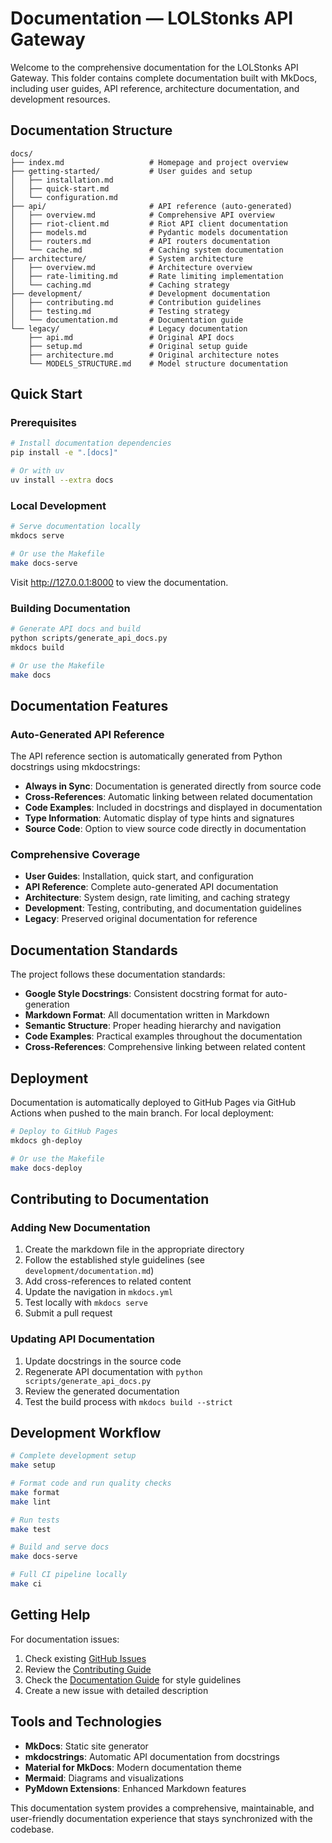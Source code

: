 # Documentation — LOLStonks API Gateway

Welcome to the comprehensive documentation for the LOLStonks API Gateway. This folder contains complete documentation built with MkDocs, including user guides, API reference, architecture documentation, and development resources.

## Documentation Structure

```
docs/
├── index.md                   # Homepage and project overview
├── getting-started/           # User guides and setup
│   ├── installation.md
│   ├── quick-start.md
│   └── configuration.md
├── api/                       # API reference (auto-generated)
│   ├── overview.md            # Comprehensive API overview
│   ├── riot-client.md         # Riot API client documentation
│   ├── models.md              # Pydantic models documentation
│   ├── routers.md             # API routers documentation
│   └── cache.md               # Caching system documentation
├── architecture/              # System architecture
│   ├── overview.md            # Architecture overview
│   ├── rate-limiting.md       # Rate limiting implementation
│   └── caching.md             # Caching strategy
├── development/               # Development documentation
│   ├── contributing.md        # Contribution guidelines
│   ├── testing.md             # Testing strategy
│   └── documentation.md       # Documentation guide
└── legacy/                    # Legacy documentation
    ├── api.md                 # Original API docs
    ├── setup.md               # Original setup guide
    ├── architecture.md        # Original architecture notes
    └── MODELS_STRUCTURE.md    # Model structure documentation
```

## Quick Start

### Prerequisites

```bash
# Install documentation dependencies
pip install -e ".[docs]"

# Or with uv
uv install --extra docs
```

### Local Development

```bash
# Serve documentation locally
mkdocs serve

# Or use the Makefile
make docs-serve
```

Visit http://127.0.0.1:8000 to view the documentation.

### Building Documentation

```bash
# Generate API docs and build
python scripts/generate_api_docs.py
mkdocs build

# Or use the Makefile
make docs
```

## Documentation Features

### Auto-Generated API Reference

The API reference section is automatically generated from Python docstrings using mkdocstrings:

- **Always in Sync**: Documentation is generated directly from source code
- **Cross-References**: Automatic linking between related documentation
- **Code Examples**: Included in docstrings and displayed in documentation
- **Type Information**: Automatic display of type hints and signatures
- **Source Code**: Option to view source code directly in documentation

### Comprehensive Coverage

- **User Guides**: Installation, quick start, and configuration
- **API Reference**: Complete auto-generated API documentation
- **Architecture**: System design, rate limiting, and caching strategy
- **Development**: Testing, contributing, and documentation guidelines
- **Legacy**: Preserved original documentation for reference

## Documentation Standards

The project follows these documentation standards:

- **Google Style Docstrings**: Consistent docstring format for auto-generation
- **Markdown Format**: All documentation written in Markdown
- **Semantic Structure**: Proper heading hierarchy and navigation
- **Code Examples**: Practical examples throughout the documentation
- **Cross-References**: Comprehensive linking between related content

## Deployment

Documentation is automatically deployed to GitHub Pages via GitHub Actions when pushed to the main branch. For local deployment:

```bash
# Deploy to GitHub Pages
mkdocs gh-deploy

# Or use the Makefile
make docs-deploy
```

## Contributing to Documentation

### Adding New Documentation

1. Create the markdown file in the appropriate directory
2. Follow the established style guidelines (see `development/documentation.md`)
3. Add cross-references to related content
4. Update the navigation in `mkdocs.yml`
5. Test locally with `mkdocs serve`
6. Submit a pull request

### Updating API Documentation

1. Update docstrings in the source code
2. Regenerate API documentation with `python scripts/generate_api_docs.py`
3. Review the generated documentation
4. Test the build process with `mkdocs build --strict`

## Development Workflow

```bash
# Complete development setup
make setup

# Format code and run quality checks
make format
make lint

# Run tests
make test

# Build and serve docs
make docs-serve

# Full CI pipeline locally
make ci
```

## Getting Help

For documentation issues:

1. Check existing [GitHub Issues](https://github.com/OneStepAt4time/lolstonks-api-gateway/issues)
2. Review the [Contributing Guide](development/contributing.md)
3. Check the [Documentation Guide](development/documentation.md) for style guidelines
4. Create a new issue with detailed description

## Tools and Technologies

- **MkDocs**: Static site generator
- **mkdocstrings**: Automatic API documentation from docstrings
- **Material for MkDocs**: Modern documentation theme
- **Mermaid**: Diagrams and visualizations
- **PyMdown Extensions**: Enhanced Markdown features

This documentation system provides a comprehensive, maintainable, and user-friendly documentation experience that stays synchronized with the codebase.
